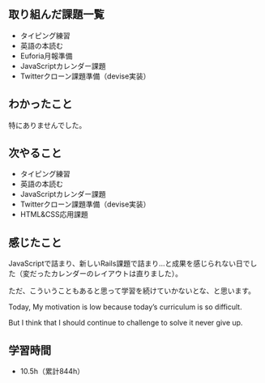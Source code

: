 ## 取り組んだ課題一覧
- タイピング練習
- 英語の本読む
- Euforia月報準備
- JavaScriptカレンダー課題
- Twitterクローン課題準備（devise実装）
## わかったこと
特にありませんでした。
## 次やること
- タイピング練習
- 英語の本読む
- JavaScriptカレンダー課題
- Twitterクローン課題準備（devise実装）
- HTML&CSS応用課題
## 感じたこと
JavaScriptで詰まり、新しいRails課題で詰まり…と成果を感じられない日でした（変だったカレンダーのレイアウトは直りました）。

ただ、こういうこともあると思って学習を続けていかないとな、と思います。

Today, My motivation is low because today’s curriculum is so difficult.

But I think that I should continue to challenge to solve it never give up.

## 学習時間
- 10.5h（累計844h）
